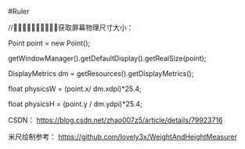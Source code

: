 #Ruler

//获取屏幕物理尺寸大小：

Point point = new Point();

getWindowManager().getDefaultDisplay().getRealSize(point);

DisplayMetrics dm = getResources().getDisplayMetrics();

float physicsW = (point.x/ dm.xdpi)*25.4;

float physicsH = (point.y / dm.ydpi)*25.4; 

CSDN：
https://blog.csdn.net/zhao007z5/article/details/79923716

米尺绘制参考：
https://github.com/lovely3x/WeightAndHeightMeasurer

